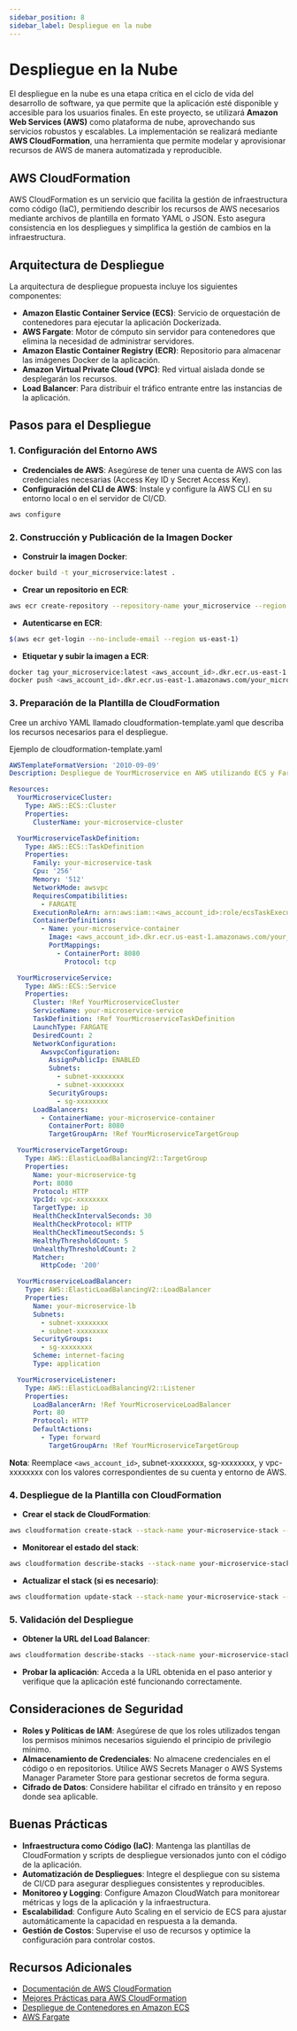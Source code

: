 ```yaml
---
sidebar_position: 8
sidebar_label: Despliegue en la nube
---
```


# Despliegue en la Nube

El despliegue en la nube es una etapa crítica en el ciclo de vida del desarrollo de software, ya que permite que la aplicación esté disponible y accesible para los usuarios finales. En este proyecto, se utilizará **Amazon Web Services (AWS)** como plataforma de nube, aprovechando sus servicios robustos y escalables. La implementación se realizará mediante **AWS CloudFormation**, una herramienta que permite modelar y aprovisionar recursos de AWS de manera automatizada y reproducible.

## AWS CloudFormation

AWS CloudFormation es un servicio que facilita la gestión de infraestructura como código (IaC), permitiendo describir los recursos de AWS necesarios mediante archivos de plantilla en formato YAML o JSON. Esto asegura consistencia en los despliegues y simplifica la gestión de cambios en la infraestructura.

## Arquitectura de Despliegue

La arquitectura de despliegue propuesta incluye los siguientes componentes:

- **Amazon Elastic Container Service (ECS)**: Servicio de orquestación de contenedores para ejecutar la aplicación Dockerizada.
- **AWS Fargate**: Motor de cómputo sin servidor para contenedores que elimina la necesidad de administrar servidores.
- **Amazon Elastic Container Registry (ECR)**: Repositorio para almacenar las imágenes Docker de la aplicación.
- **Amazon Virtual Private Cloud (VPC)**: Red virtual aislada donde se desplegarán los recursos.
- **Load Balancer**: Para distribuir el tráfico entrante entre las instancias de la aplicación.

## Pasos para el Despliegue

### 1. Configuración del Entorno AWS

- **Credenciales de AWS**: Asegúrese de tener una cuenta de AWS con las credenciales necesarias (Access Key ID y Secret Access Key).
- **Configuración del CLI de AWS**: Instale y configure la AWS CLI en su entorno local o en el servidor de CI/CD.

```bash
aws configure
```

### 2. Construcción y Publicación de la Imagen Docker

- **Construir la imagen Docker**:

```bash
docker build -t your_microservice:latest .
```

- **Crear un repositorio en ECR**:

```bash
aws ecr create-repository --repository-name your_microservice --region us-east-1
```

- **Autenticarse en ECR**:

```bash
$(aws ecr get-login --no-include-email --region us-east-1)
```

- **Etiquetar y subir la imagen a ECR**:

```bash
docker tag your_microservice:latest <aws_account_id>.dkr.ecr.us-east-1.amazonaws.com/your_microservice:latest
docker push <aws_account_id>.dkr.ecr.us-east-1.amazonaws.com/your_microservice:latest
```

### 3. Preparación de la Plantilla de CloudFormation

Cree un archivo YAML llamado cloudformation-template.yaml que describa los recursos necesarios para el despliegue.

Ejemplo de cloudformation-template.yaml

```yaml
AWSTemplateFormatVersion: '2010-09-09'
Description: Despliegue de YourMicroservice en AWS utilizando ECS y Fargate

Resources:
  YourMicroserviceCluster:
    Type: AWS::ECS::Cluster
    Properties:
      ClusterName: your-microservice-cluster

  YourMicroserviceTaskDefinition:
    Type: AWS::ECS::TaskDefinition
    Properties:
      Family: your-microservice-task
      Cpu: '256'
      Memory: '512'
      NetworkMode: awsvpc
      RequiresCompatibilities:
        - FARGATE
      ExecutionRoleArn: arn:aws:iam::<aws_account_id>:role/ecsTaskExecutionRole
      ContainerDefinitions:
        - Name: your-microservice-container
          Image: <aws_account_id>.dkr.ecr.us-east-1.amazonaws.com/your_microservice:latest
          PortMappings:
            - ContainerPort: 8080
              Protocol: tcp

  YourMicroserviceService:
    Type: AWS::ECS::Service
    Properties:
      Cluster: !Ref YourMicroserviceCluster
      ServiceName: your-microservice-service
      TaskDefinition: !Ref YourMicroserviceTaskDefinition
      LaunchType: FARGATE
      DesiredCount: 2
      NetworkConfiguration:
        AwsvpcConfiguration:
          AssignPublicIp: ENABLED
          Subnets:
            - subnet-xxxxxxxx
            - subnet-xxxxxxxx
          SecurityGroups:
            - sg-xxxxxxxx
      LoadBalancers:
        - ContainerName: your-microservice-container
          ContainerPort: 8080
          TargetGroupArn: !Ref YourMicroserviceTargetGroup

  YourMicroserviceTargetGroup:
    Type: AWS::ElasticLoadBalancingV2::TargetGroup
    Properties:
      Name: your-microservice-tg
      Port: 8080
      Protocol: HTTP
      VpcId: vpc-xxxxxxxx
      TargetType: ip
      HealthCheckIntervalSeconds: 30
      HealthCheckProtocol: HTTP
      HealthCheckTimeoutSeconds: 5
      HealthyThresholdCount: 5
      UnhealthyThresholdCount: 2
      Matcher:
        HttpCode: '200'

  YourMicroserviceLoadBalancer:
    Type: AWS::ElasticLoadBalancingV2::LoadBalancer
    Properties:
      Name: your-microservice-lb
      Subnets:
        - subnet-xxxxxxxx
        - subnet-xxxxxxxx
      SecurityGroups:
        - sg-xxxxxxxx
      Scheme: internet-facing
      Type: application

  YourMicroserviceListener:
    Type: AWS::ElasticLoadBalancingV2::Listener
    Properties:
      LoadBalancerArn: !Ref YourMicroserviceLoadBalancer
      Port: 80
      Protocol: HTTP
      DefaultActions:
        - Type: forward
          TargetGroupArn: !Ref YourMicroserviceTargetGroup
```

**Nota**: Reemplace ```<aws_account_id>```, subnet-xxxxxxxx, sg-xxxxxxxx, y vpc-xxxxxxxx con los valores correspondientes de su cuenta y entorno de AWS.

### 4. Despliegue de la Plantilla con CloudFormation

- **Crear el stack de CloudFormation**:

```bash
aws cloudformation create-stack --stack-name your-microservice-stack --template-body file://cloudformation-template.yaml --capabilities CAPABILITY_NAMED_IAM
```

- **Monitorear el estado del stack**:

```bash
aws cloudformation describe-stacks --stack-name your-microservice-stack
```

- **Actualizar el stack (si es necesario)**:

```bash
aws cloudformation update-stack --stack-name your-microservice-stack --template-body file://cloudformation-template.yaml --capabilities CAPABILITY_NAMED_IAM
```

### 5. Validación del Despliegue

- **Obtener la URL del Load Balancer**:

```bash
aws cloudformation describe-stacks --stack-name your-microservice-stack --query "Stacks[0].Outputs"
```

- **Probar la aplicación**:
Acceda a la URL obtenida en el paso anterior y verifique que la aplicación esté funcionando correctamente.

## Consideraciones de Seguridad

- **Roles y Políticas de IAM**: Asegúrese de que los roles utilizados tengan los permisos mínimos necesarios siguiendo el principio de privilegio mínimo.
- **Almacenamiento de Credenciales**: No almacene credenciales en el código o en repositorios. Utilice AWS Secrets Manager o AWS Systems Manager Parameter Store para gestionar secretos de forma segura.
- **Cifrado de Datos**: Considere habilitar el cifrado en tránsito y en reposo donde sea aplicable.

## Buenas Prácticas

- **Infraestructura como Código (IaC)**: Mantenga las plantillas de CloudFormation y scripts de despliegue versionados junto con el código de la aplicación.
- **Automatización de Despliegues**: Integre el despliegue con su sistema de CI/CD para asegurar despliegues consistentes y reproducibles.
- **Monitoreo y Logging**: Configure Amazon CloudWatch para monitorear métricas y logs de la aplicación y la infraestructura.
- **Escalabilidad**: Configure Auto Scaling en el servicio de ECS para ajustar automáticamente la capacidad en respuesta a la demanda.
- **Gestión de Costos**: Supervise el uso de recursos y optimice la configuración para controlar costos.

## Recursos Adicionales

- [Documentación de AWS CloudFormation](https://docs.aws.amazon.com/es_es/AWSCloudFormation/latest/UserGuide/Welcome.html)
- [Mejores Prácticas para AWS CloudFormation](https://docs.aws.amazon.com/es_es/AWSCloudFormation/latest/UserGuide/best-practices.html)
- [Despliegue de Contenedores en Amazon ECS](https://docs.aws.amazon.com/es_es/AmazonECS/latest/developerguide/Welcome.html)
- [AWS Fargate](https://docs.aws.amazon.com/es_es/AmazonECS/latest/developerguide/AWS_Fargate.html)
